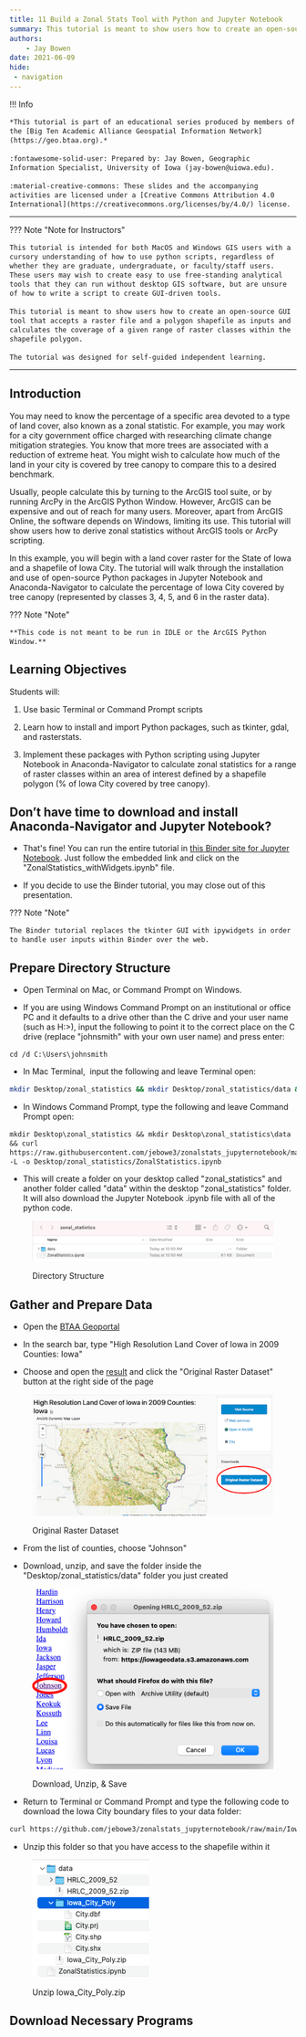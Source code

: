 ```yaml
---
title: 11 Build a Zonal Stats Tool with Python and Jupyter Notebook 
summary: This tutorial is meant to show users how to create an open-source GUI tool that accepts a raster file and a polygon shapefile as inputs and calculates the coverage of a given range of raster classes within the shapefile polygon.
authors:
    - Jay Bowen
date: 2021-06-09
hide:
 - navigation
---
```


!!! Info

    *This tutorial is part of an educational series produced by members of the [Big Ten Academic Alliance Geospatial Information Network](https://geo.btaa.org).*

    :fontawesome-solid-user: Prepared by: Jay Bowen, Geographic Information Specialist, University of Iowa (jay-bowen@uiowa.edu). 

    :material-creative-commons: These slides and the accompanying activities are licensed under a [Creative Commons Attribution 4.0 International](https://creativecommons.org/licenses/by/4.0/) license.

------------------------------

??? Note "Note for Instructors"

    This tutorial is intended for both MacOS and Windows GIS users with a cursory understanding of how to use python scripts, regardless of whether they are graduate, undergraduate, or faculty/staff users. These users may wish to create easy to use free-standing analytical tools that they can run without desktop GIS software, but are unsure of how to write a script to create GUI-driven tools. 

    This tutorial is meant to show users how to create an open-source GUI tool that accepts a raster file and a polygon shapefile as inputs and calculates the coverage of a given range of raster classes within the shapefile polygon. 

    The tutorial was designed for self-guided independent learning.

------------------------------


## Introduction

You may need to know the percentage of a specific area devoted to a type of land cover, also known as a zonal statistic. For example,  you may work for a city government office charged with researching climate change mitigation strategies. You know that more trees are associated with a reduction of extreme heat. You might wish to calculate how much of the land in your city is covered by tree canopy to compare this to a desired benchmark.

Usually, people calculate this by turning to the ArcGIS tool suite, or by running ArcPy in the ArcGIS Python Window. However, ArcGIS can be expensive and out of reach for many users. Moreover, apart from ArcGIS Online, the software depends on Windows, limiting its use. This tutorial will show users how to derive zonal statistics without ArcGIS tools or ArcPy scripting. 

In this example, you will begin with a land cover raster for the State of Iowa and a shapefile of Iowa City. The tutorial will walk through the installation and use of open-source Python packages in Jupyter Notebook and Anaconda-Navigator to calculate the percentage of Iowa City covered by tree canopy (represented by classes 3, 4, 5, and 6 in the raster data). 

??? Note "Note"

    **This code is not meant to be run in IDLE or the ArcGIS Python Window.**

## Learning Objectives

Students will:

1.  Use basic Terminal or Command Prompt scripts

2.  Learn how to install and import Python packages, such as tkinter, gdal, and rasterstats.

3.  Implement these packages with Python scripting using Jupyter Notebook in Anaconda-Navigator to calculate zonal statistics for a range of raster classes within an area of interest defined by a shapefile polygon (% of Iowa City covered by tree canopy).

## Don’t have time to download and install Anaconda-Navigator and Jupyter Notebook?

-   That's fine! You can run the entire tutorial in [this Binder site for Jupyter Notebook](https://notebooks.gesis.org/binder/v2/gh/ui-libraries/Zonal_Statistics_Tool_JupyterNotebook/HEAD). Just follow the embedded link and click on the "ZonalStatistics_withWidgets.ipynb" file.

-   If you decide to use the Binder tutorial, you may close out of this presentation.

??? Note "Note" 
    
    The Binder tutorial replaces the tkinter GUI with ipywidgets in order to handle user inputs within Binder over the web.

## Prepare Directory Structure

-   Open Terminal on Mac, or Command Prompt on Windows.

-   If you are using Windows Command Prompt on an institutional or office PC and it defaults to a drive other than the C drive and your user name (such as H:\>), input the following to point it to the correct place on the C drive (replace "johnsmith" with your own user name) and press enter:

```shell 
cd /d C:\Users\johnsmith
```

-   In Mac Terminal,  input the following and leave Terminal open:

```bash
mkdir Desktop/zonal_statistics && mkdir Desktop/zonal_statistics/data && curl https://raw.githubusercontent.com/jebowe3/zonalstats_jupyternotebook/main/ZonalStatistics.ipynb -L -o Desktop/zonal_statistics/ZonalStatistics.ipynb
```

-   In Windows Command Prompt, type the following and leave Command Prompt open:

```shell
mkdir Desktop\zonal_statistics && mkdir Desktop\zonal_statistics\data && curl https://raw.githubusercontent.com/jebowe3/zonalstats_jupyternotebook/main/ZonalStatistics.ipynb -L -o Desktop/zonal_statistics/ZonalStatistics.ipynb
```

-   This will create a folder on your desktop called "zonal_statistics" and another folder called "data" within the desktop "zonal_statistics" folder. It will also download the Jupyter Notebook .ipynb file with all of the python code.

<figure markdown>

![Media Options](images/directory-structure.png)<figcaption>Directory Structure</figcaption>

</figure>

## Gather and Prepare Data

-   Open the [BTAA Geoportal](https://geo.btaa.org/)

-   In the search bar, type "High Resolution Land Cover of Iowa in 2009 Counties: Iowa"

-   Choose and open the [result](https://geo.btaa.org/catalog/2265abfa-0513-4a83-87a7-38304384d736) and click the "Original Raster Dataset" button at the right side of the page

<figure markdown>

![Media Options](images/high-res-lc.png)<figcaption>Original Raster Dataset</figcaption>

</figure>

-   From the list of counties, choose "Johnson"

-   Download, unzip, and save the folder inside the "Desktop/zonal_statistics/data" folder you just created

<figure markdown>

![Media Options](images/johnson-zip.png)<figcaption>Download, Unzip, & Save</figcaption>

</figure>

-   Return to Terminal or Command Prompt and type the following code to download the Iowa City boundary files to your data folder:

```bash
curl https://github.com/jebowe3/zonalstats_jupyternotebook/raw/main/IowaCity_Shapefile.zip -L -o Desktop/zonal_statistics/data/Iowa_City_Poly.zip
```

-   Unzip this folder so that you have access to the shapefile within it

<figure markdown>

![Media Options](images/unzipped-folder.png)<figcaption>Unzip Iowa_City_Poly.zip</figcaption>

</figure>

## Download Necessary Programs